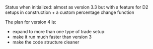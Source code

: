 Status when initialized: almost as version 3.3 but with a feature for D2 setups in construction + a custom percentage change function

The plan for version 4 is:
* expand to more than one type of trade setup
* make it run much faster than version 3
* make the code structure cleaner
